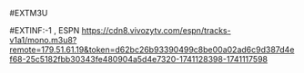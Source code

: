 #EXTM3U

#EXTINF:-1 , ESPN
https://cdn8.vivozytv.com/espn/tracks-v1a1/mono.m3u8?remote=179.51.61.19&token=d62bc26b93390499c8be00a02ad6c9d387d4ef68-25c5182fbb30343fe480904a5d4e7320-1741128398-1741117598
